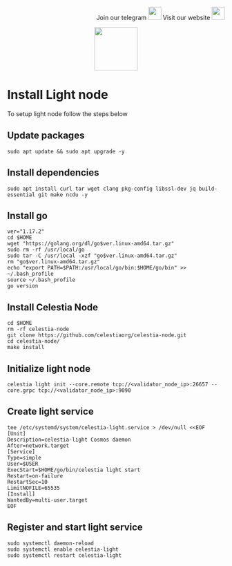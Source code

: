 <p style="font-size:14px" align="right">
Join our telegram <a href="https://t.me/kjnotes" target="_blank"><img src="https://user-images.githubusercontent.com/50621007/168689534-796f181e-3e4c-43a5-8183-9888fc92cfa7.png" width="30"/></a>
Visit our website <a href="https://kjnodes.com/" target="_blank"><img src="https://user-images.githubusercontent.com/50621007/168689709-7e537ca6-b6b8-4adc-9bd0-186ea4ea4aed.png" width="30"/></a>
</p>

<p align="center">
  <img height="100" height="auto" src="https://user-images.githubusercontent.com/50621007/170463282-576375f8-fa1e-4fce-8350-6312b415b50d.png">
</p>

# Install Light node
To setup light node follow the steps below

## Update packages
```
sudo apt update && sudo apt upgrade -y
```

## Install dependencies
```
sudo apt install curl tar wget clang pkg-config libssl-dev jq build-essential git make ncdu -y
```

## Install go
```
ver="1.17.2"
cd $HOME
wget "https://golang.org/dl/go$ver.linux-amd64.tar.gz"
sudo rm -rf /usr/local/go
sudo tar -C /usr/local -xzf "go$ver.linux-amd64.tar.gz"
rm "go$ver.linux-amd64.tar.gz"
echo "export PATH=$PATH:/usr/local/go/bin:$HOME/go/bin" >> ~/.bash_profile
source ~/.bash_profile
go version
```

## Install Celestia Node
```
cd $HOME
rm -rf celestia-node
git clone https://github.com/celestiaorg/celestia-node.git
cd celestia-node/
make install
```

## Initialize light node
```
celestia light init --core.remote tcp://<validator_node_ip>:26657 --core.grpc tcp://<validator_node_ip>:9090
```

## Create light service
```
tee /etc/systemd/system/celestia-light.service > /dev/null <<EOF
[Unit]
Description=celestia-light Cosmos daemon
After=network.target
[Service]
Type=simple
User=$USER
ExecStart=$HOME/go/bin/celestia light start
Restart=on-failure
RestartSec=10
LimitNOFILE=65535
[Install]
WantedBy=multi-user.target
EOF
```

## Register and start light service
```
sudo systemctl daemon-reload
sudo systemctl enable celestia-light
sudo systemctl restart celestia-light
```
